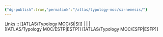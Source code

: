 ```yaml
---
{"dg-publish":true,"permalink":"/atlas/typology-moc/si-nemesis/"}
---
```


Links :: [[ATLAS/Typology MOC/Si\|Si]] |  |  |  
[[ATLAS/Typology MOC/ESTP\|ESTP]]
[[ATLAS/Typology MOC/ESFP\|ESFP]]
